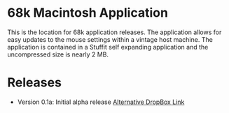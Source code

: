 # 68k Macintosh Application

This is the location for 68k application releases. The application allows for easy updates to the mouse settings within a vintage host machine. The application is contained in a Stuffit self expanding application and the uncompressed size is nearly 2 MB.

# Releases

- Version 0.1a: Initial alpha release [Alternative DropBox Link](https://www.dropbox.com/scl/fi/go2yihg290292nc37eom7/_Mouse_App_0.1a.sea.hqx?rlkey=avyhvph8iu7y4wt902ksqtbaa&st=wirosyzj&dl=0)
